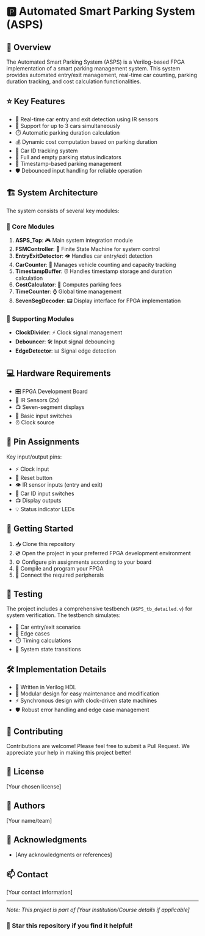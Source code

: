 # 🅿️ Automated Smart Parking System (ASPS)

## 🎯 Overview
The Automated Smart Parking System (ASPS) is a Verilog-based FPGA implementation of a smart parking management system. This system provides automated entry/exit management, real-time car counting, parking duration tracking, and cost calculation functionalities.

## ⭐ Key Features
- 🚗 Real-time car entry and exit detection using IR sensors
- 🎯 Support for up to 3 cars simultaneously
- ⏱️ Automatic parking duration calculation
- 💰 Dynamic cost computation based on parking duration
- 🔑 Car ID tracking system
- 🚦 Full and empty parking status indicators
- 📅 Timestamp-based parking management
- 🛡️ Debounced input handling for reliable operation

## 🏗️ System Architecture
The system consists of several key modules:

### 🔷 Core Modules
1. **ASPS_Top**: 🎮 Main system integration module
2. **FSMController**: 🧠 Finite State Machine for system control
3. **EntryExitDetector**: 👁️ Handles car entry/exit detection
4. **CarCounter**: 🔢 Manages vehicle counting and capacity tracking
5. **TimestampBuffer**: ⏰ Handles timestamp storage and duration calculation
6. **CostCalculator**: 🧮 Computes parking fees
7. **TimeCounter**: ⌚ Global time management
8. **SevenSegDecoder**: 📟 Display interface for FPGA implementation

### 🔶 Supporting Modules
- **ClockDivider**: ⚡ Clock signal management
- **Debouncer**: 🛠️ Input signal debouncing
- **EdgeDetector**: 📊 Signal edge detection

## 💻 Hardware Requirements
- 🎛️ FPGA Development Board
- 📡 IR Sensors (2x)
- 📺 Seven-segment displays
- 🔘 Basic input switches
- ⏰ Clock source

## 📌 Pin Assignments
Key input/output pins:
- ⚡ Clock input
- 🔄 Reset button
- 👁️ IR sensor inputs (entry and exit)
- 🔑 Car ID input switches
- 📺 Display outputs
- 💡 Status indicator LEDs

## 🚀 Getting Started
1. 📥 Clone this repository
2. 💿 Open the project in your preferred FPGA development environment
3. ⚙️ Configure pin assignments according to your board
4. 🔨 Compile and program your FPGA
5. 🔌 Connect the required peripherals

## 🧪 Testing
The project includes a comprehensive testbench (`ASPS_tb_detailed.v`) for system verification. The testbench simulates:
- 🚗 Car entry/exit scenarios
- 🎯 Edge cases
- ⏱️ Timing calculations
- 🔄 System state transitions

## 🛠️ Implementation Details
- 📝 Written in Verilog HDL
- 🧩 Modular design for easy maintenance and modification
- ⚡ Synchronous design with clock-driven state machines
- 🛡️ Robust error handling and edge case management

## 🤝 Contributing
Contributions are welcome! Please feel free to submit a Pull Request. We appreciate your help in making this project better!

## 📜 License
[Your chosen license]

## 👥 Authors
[Your name/team]

## 🙏 Acknowledgments
- [Any acknowledgments or references]

## 📫 Contact
[Your contact information]

---
*Note: This project is part of [Your Institution/Course details if applicable]* 

### 🌟 Star this repository if you find it helpful!
